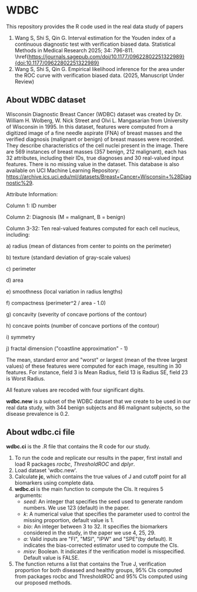 # WDBC

This repository provides the R code used in the real data study of papers 

1. Wang S, Shi S, Qin G. Interval estimation for the Youden index of a continuous diagnostic test with verification biased data. Statistical Methods in Medical Research 2025; 34: 796-811. \href{https://journals.sagepub.com/doi/10.1177/09622802251322989}{doi:10.1177/09622802251322989}
2. Wang S, Shi S, Qin G. Empirical likelihood inference for the area under the ROC curve with verification biased data. (2025, Manuscript Under Review)

## About WDBC dataset

Wisconsin Diagnostic Breast Cancer (WDBC) dataset was created by Dr. William H. Wolberg, W. Nick Street and Olvi L. Mangasarian from University of Wisconsin in 1995. In this dataset, features were computed from a digitized image of a fine needle aspirate (FNA) of breast masses and the verified diagnosis (malignant or benign) of breast masses were recorded. They describe characteristics of the cell nuclei present in the image. There are 569 instances of breast masses (357 benign, 212 malignant), each has 32 attributes, including their IDs, true diagnoses and 30 real-valued input features. There is no missing value in the dataset. This database is also available on UCI Machine Learning Repository: https://archive.ics.uci.edu/ml/datasets/Breast+Cancer+Wisconsin+%28Diagnostic%29.

Attribute Information:

Column 1: ID number

Column 2: Diagnosis (M = malignant, B = benign)

Column 3-32: Ten real-valued features computed for each cell nucleus, including:

a) radius (mean of distances from center to points on the perimeter)

b) texture (standard deviation of gray-scale values)

c) perimeter

d) area

e) smoothness (local variation in radius lengths)

f) compactness (perimeter^2 / area - 1.0)

g) concavity (severity of concave portions of the contour)

h) concave points (number of concave portions of the contour)

i) symmetry

j) fractal dimension ("coastline approximation" - 1)

The mean, standard error and "worst" or largest (mean of the three largest values) of these features were computed for each image, resulting in 30 features. For instance, field 3 is Mean Radius, field 13 is Radius SE, field 23 is Worst Radius.

All feature values are recoded with four significant digits.

**wdbc.new** is a subset of the WDBC dataset that we create to be used in our real data study, with 344 benign subjects and 86 malignant subjects, so the disease prevalence is 0.2. 

## About wdbc.ci file

**wdbc.ci** is the .R file that contains the R code for our study.

1. To run the code and replicate our results in the paper, first install and load R packages *rocbc*, *ThresholdROC* and *dplyr*.
2. Load dataset 'wdbc.new'.
3. Calculate **jc**, which contains the true values of J and cutoff point for all biomarkers using complete data.
4. **wdbc.ci** is the main function to compute the CIs. It requires 5 arguments:
   * *seed*: An integer that specifies the seed used to generate random numbers. We use 123 (default) in the paper.
   * *k*: A numerical value that specifies the parameter used to control the missing proportion, default value is 1.
   * *bio*: An integer between 3 to 32. It specifies the biomarkers considered in the study, in the paper we use 4, 25, 29.
   * *a*: Valid inputs are "FI", "MSI", "IPW" and "SPE"(by default). It indicates the bias-corrected estimator used to compute the CIs.
   * *misv*: Boolean. It indicates if the verification model is misspecified. Default value is FALSE.
5. The function returns a list that contains the True J, verification proportion for both diseased and healthy groups, 95% CIs computed from packages rocbc and ThresholdROC and 95% CIs computed using our proposed methods.
